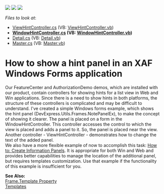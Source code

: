 <!-- default badges list -->
![](https://img.shields.io/endpoint?url=https://codecentral.devexpress.com/api/v1/VersionRange/128593347/12.1.4%2B)
[![](https://img.shields.io/badge/Open_in_DevExpress_Support_Center-FF7200?style=flat-square&logo=DevExpress&logoColor=white)](https://supportcenter.devexpress.com/ticket/details/E1148)
[![](https://img.shields.io/badge/📖_How_to_use_DevExpress_Examples-e9f6fc?style=flat-square)](https://docs.devexpress.com/GeneralInformation/403183)
<!-- default badges end -->
<!-- default file list -->
*Files to look at*:

* [ViewHintController.cs](./CS/WinSample.Module.Win/ViewHintController.cs) (VB: [ViewHintController.vb](./VB/WinSample.Module.Win/ViewHintController.vb))
* **[WindowHintController.cs](./CS/WinSample.Module.Win/WindowHintController.cs) (VB: [WindowHintController.vb](./VB/WinSample.Module.Win/WindowHintController.vb))**
* [Detail.cs](./CS/WinSample.Module/Detail.cs) (VB: [Detail.vb](./VB/WinSample.Module/Detail.vb))
* [Master.cs](./CS/WinSample.Module/Master.cs) (VB: [Master.vb](./VB/WinSample.Module/Master.vb))
<!-- default file list end -->
# How to show a hint panel in an XAF Windows Forms application


<p>Our FeatureCenter and AuthorizationDemo demos, which are installed with our product, contain controllers for showing hints for a list view in Web and Win applications. Since there is a need to show hints in both platforms, the structure of these controllers is complicated and may be difficult to understand. I've created a simple Windows forms example, which shows the hint panel (DevExpress.Utils.Frames.NotePanelEx), to make the concept of showing it clearer. The panel is placed on a form in the WindowHintController. This controller accesses the control to which the view is placed and adds a panel to it. So, the panel is placed near the view. Another controller - ViewHintController - demonstrates how to change the text of the added panel.<br /> We also have a more flexible example of now to accomplish this task: <a href="https://www.devexpress.com/Support/Center/p/E2690">How to: Create Information Panels</a>. It is appropriate for both Win and Web and provides better capabilities to manage the location of the additional panel, but requires templates customization. Use that example if the functionality of this example is insufficient for you.</p>
<p><strong>See Also:</strong><br /> <a href="http://documentation.devexpress.com/#Xaf/DevExpressExpressAppFrame_Templatetopic"><u>Frame.Template Property</u></a><br /> <a href="http://documentation.devexpress.com/#Xaf/CustomDocument2609"><u>Templates</u></a></p>

<br/>


